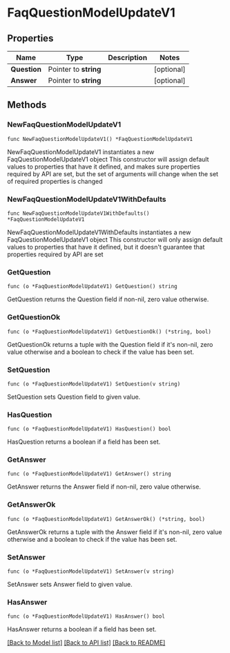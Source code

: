 # FaqQuestionModelUpdateV1

## Properties

Name | Type | Description | Notes
------------ | ------------- | ------------- | -------------
**Question** | Pointer to **string** |  | [optional] 
**Answer** | Pointer to **string** |  | [optional] 

## Methods

### NewFaqQuestionModelUpdateV1

`func NewFaqQuestionModelUpdateV1() *FaqQuestionModelUpdateV1`

NewFaqQuestionModelUpdateV1 instantiates a new FaqQuestionModelUpdateV1 object
This constructor will assign default values to properties that have it defined,
and makes sure properties required by API are set, but the set of arguments
will change when the set of required properties is changed

### NewFaqQuestionModelUpdateV1WithDefaults

`func NewFaqQuestionModelUpdateV1WithDefaults() *FaqQuestionModelUpdateV1`

NewFaqQuestionModelUpdateV1WithDefaults instantiates a new FaqQuestionModelUpdateV1 object
This constructor will only assign default values to properties that have it defined,
but it doesn't guarantee that properties required by API are set

### GetQuestion

`func (o *FaqQuestionModelUpdateV1) GetQuestion() string`

GetQuestion returns the Question field if non-nil, zero value otherwise.

### GetQuestionOk

`func (o *FaqQuestionModelUpdateV1) GetQuestionOk() (*string, bool)`

GetQuestionOk returns a tuple with the Question field if it's non-nil, zero value otherwise
and a boolean to check if the value has been set.

### SetQuestion

`func (o *FaqQuestionModelUpdateV1) SetQuestion(v string)`

SetQuestion sets Question field to given value.

### HasQuestion

`func (o *FaqQuestionModelUpdateV1) HasQuestion() bool`

HasQuestion returns a boolean if a field has been set.

### GetAnswer

`func (o *FaqQuestionModelUpdateV1) GetAnswer() string`

GetAnswer returns the Answer field if non-nil, zero value otherwise.

### GetAnswerOk

`func (o *FaqQuestionModelUpdateV1) GetAnswerOk() (*string, bool)`

GetAnswerOk returns a tuple with the Answer field if it's non-nil, zero value otherwise
and a boolean to check if the value has been set.

### SetAnswer

`func (o *FaqQuestionModelUpdateV1) SetAnswer(v string)`

SetAnswer sets Answer field to given value.

### HasAnswer

`func (o *FaqQuestionModelUpdateV1) HasAnswer() bool`

HasAnswer returns a boolean if a field has been set.


[[Back to Model list]](../README.md#documentation-for-models) [[Back to API list]](../README.md#documentation-for-api-endpoints) [[Back to README]](../README.md)


